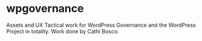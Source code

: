 # wpgovernance
Assets and UX Tactical work for WordPress Governance and the WordPress Project in totality. 
Work done by Cathi Bosco.